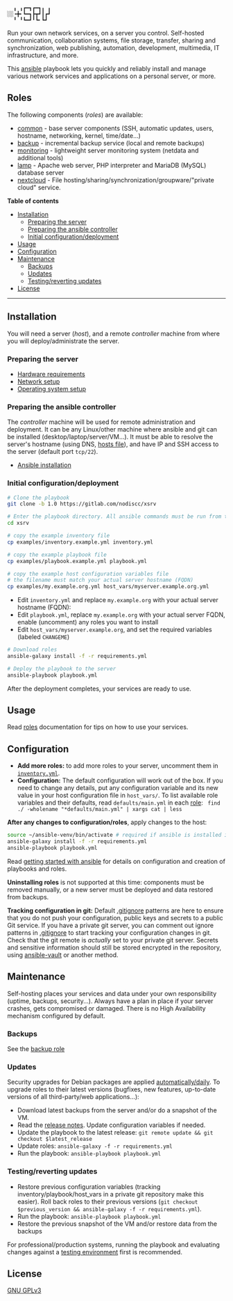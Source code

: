 ```
  ╻ ╻┏━┓┏━┓╻ ╻
░░╺╋╸┗━┓┣┳┛┃┏┛
  ╹ ╹┗━┛╹┗╸┗┛ 
```

Run your own network services, on a server you control. Self-hosted communication, collaboration systems, file storage, transfer, sharing and synchronization, web publishing, automation, development, multimedia, IT infrastructure, and more.

This [ansible](https://en.wikipedia.org/wiki/Ansible_(software)) playbook lets you quickly and reliably install and manage various network services and applications on a personal server, or more.

## Roles

The following components (_roles_) are available:

- [common](https://gitlab.com/nodiscc/ansible-xsrv-common) - base server components (SSH, automatic updates, users, hostname, networking, kernel, time/date...)
- [backup](https://gitlab.com/nodiscc/ansible-xsrv-backup) - incremental backup service (local and remote backups)
- [monitoring](https://gitlab.com/nodiscc/ansible-xsrv-monitoring) - lightweight server monitoring system (netdata and additional tools)
- [lamp](https://gitlab.com/nodiscc/ansible-xsrv-lamp) - Apache web server, PHP interpreter and MariaDB (MySQL) database server
- [nextcloud](https://gitlab.com/nodiscc/ansible-xsrv-lamp) - File hosting/sharing/synchronization/groupware/"private cloud" service.

<!-- TODO demo screencast -->

**Table of contents**

<!-- MarkdownTOC -->

- [Installation](#installation)
  - [Preparing the server](#preparing-the-server)
  - [Preparing the ansible controller](#preparing-the-ansible-controller)
  - [Initial configuration/deployment](#initial-configurationdeployment)
- [Usage](#usage)
- [Configuration](#configuration)
- [Maintenance](#maintenance)
  - [Backups](#backups)
  - [Updates](#updates)
  - [Testing/reverting updates](#testingreverting-updates)
- [License](#license)

<!-- /MarkdownTOC -->

------------


## Installation

You will need a server (_host_), and a remote _controller_ machine from where you will deploy/administrate the server.


### Preparing the server

* [Hardware requirements](doc/hardware.md)
* [Network setup](doc/network.md)
* [Operating system setup](operating-system.md)


### Preparing the ansible controller

The _controller_ machine will be used for remote administration and deployment. It can be any Linux/other machine where ansible and git can be installed (desktop/laptop/server/VM...). It must be able to resolve the server's hostname (using DNS, [hosts file](https://en.wikipedia.org/wiki/Hosts_(file))), and have IP and SSH access to the server (default port `tcp/22`).

- [Ansible installation](doc/ansible-install.md)


### Initial configuration/deployment

```bash
# Clone the playbook
git clone -b 1.0 https://gitlab.com/nodiscc/xsrv

# Enter the playbook directory. All ansible commands must be run from this directory
cd xsrv

# copy the example inventory file
cp examples/inventory.example.yml inventory.yml

# copy the example playbook file
cp examples/playbook.example.yml playbook.yml

# copy the example host configuration variables file
# the filename must match your actual server hostname (FQDN)
cp examples/my.example.org.yml host_vars/myserver.example.org.yml
```

- Edit `inventory.yml` and replace `my.example.org` with your actual server hostname (FQDN):
- Edit `playbook.yml`, replace `my.example.org` with your actual server FQDN, enable (uncomment) any roles you want to install
- Edit `host_vars/myserver.example.org`, and set the required variables (labeled `CHANGEME`)

```bash
# Download roles
ansible-galaxy install -f -r requirements.yml

# Deploy the playbook to the server
ansible-playbook playbook.yml
```

After the deployment completes, your services are ready to use.


## Usage

Read [roles](#roles) documentation for tips on how to use your services.


## Configuration

- **Add more roles:** to add more roles to your server, uncomment them in [`inventory.yml`](inventory.yml).
- **Configuration:** The default configuration will work out of the box. If you need to change any details, put any configuration variable and its new value in your host configuration file in `host_vars/`. To list available role variables and their defaults, read `defaults/main.yml` in each [role](#roles): `
find ./ -wholename "*defaults/main.yml" | xargs cat | less`

**After any changes to configuration/roles**, apply changes to the host:

```bash
source ~/ansible-venv/bin/activate # required if ansible is installed in a virtualenv
ansible-galaxy install -f -r requirements.yml
ansible-playbook playbook.yml
```

Read [getting started with ansible](doc/getting-started-with-ansible.md) for details on configuration and creation of playbooks and roles.

**Uninstalling roles** is not supported at this time: components must be removed manually, or a new server must be deployed and data restored from backups.

**Tracking configuration in git:** Default [.gitignore](.gitignore) patterns are here to ensure that you do not push your configuration, public keys and secrets to a public Git service. If you have a private git server, you can comment out ignore patterns in [.gitignore](.gitignore) to start tracking your configuration changes in git. Check that the git remote is *actually* set to your private git server. Secrets and sensitive information should still be stored encrypted in the repository, using [ansible-vault](doc/getting-started-with-ansible.md#ansible-vault) or another method.



## Maintenance

Self-hosting places your services and data under your own responsibility (uptime, backups, security...). Always have a plan in place if your server crashes, gets compromised or damaged. There is no High Availability mechanism configured by default.


### Backups

See the [backup role](https://gitlab.com/nodiscc/ansible-xsrv-backup#documentation)


### Updates

Security upgrades for Debian packages are applied [automatically/daily](https://gitlab.com/nodiscc/ansible-xsrv-common). To upgrade roles to their latest versions (bugfixes, new features, up-to-date versions of all third-party/web applications...):

- Download latest backups from the server and/or do a snapshot of the VM.
- Read the [release notes](CHANGELOG.md). Update configuration variables if needed.
- Update the playbook to the latest release: `git remote update && git checkout $latest_release`
- Update roles: `ansible-galaxy -f -r requirements.yml`
- Run the playbook:  `ansible-playbook playbook.yml`


### Testing/reverting updates

- Restore previous configuration variables (tracking inventory/playbook/host_vars in a private git repository make this easier). Roll back roles to their previous versions (`git checkout $previous_version && ansible-galaxy -f -r requirements.yml`).
- Run the playbook:  `ansible-playbook playbook.yml`
- Restore the previous snapshot of the VM and/or restore data from the backups

For professional/production systems, running the playbook and evaluating changes against a [testing environment](doc/getting-started-with-ansible.md#using-multiple-environments) first is recommended.


## License

[GNU GPLv3](LICENSE)
